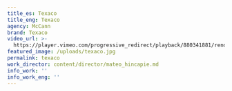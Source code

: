 ```yaml
---
title_es: Texaco
title_eng: Texaco
agency: McCann
brand: Texaco
video_url: >-
  https://player.vimeo.com/progressive_redirect/playback/880341881/rendition/1080p/file.mp4?loc=external&signature=ffef8c13b7f4e42e3346135332e7f76e595fb7677c8817c91c231bd8c2e391d1
featured_image: /uploads/texaco.jpg
permalink: texaco
work_director: content/director/mateo_hincapie.md
info_work: ''
info_work_eng: ''
---
```


